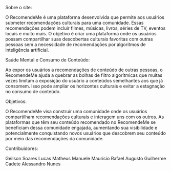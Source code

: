 Sobre o site: 

O RecomendeMe é uma plataforma desenvolvida que permite aos usuários submeter recomendações culturais para uma comunidade. Essas recomendações podem incluir filmes, músicas, livros, séries de TV, eventos locais e muito mais. O objetivo é criar uma plataforma onde os usuários possam compartilhar suas descobertas culturais favoritas com outras pessoas sem a necessidade de recomendações por algoritmos de inteligência artificial.

Saúde Mental e Consumo de Conteúdo: 

Ao expor os usuários a recomendações de conteúdo de outras pessoas, o RecomendeMe ajuda a quebrar as bolhas de filtro algorítmicas que muitas vezes limitam a exposição do usuário a conteúdos semelhantes aos que já consomem. Isso pode ampliar os horizontes culturais e evitar a estagnação no consumo de conteúdo.

Objetivos: 

O RecomendeMe visa construir uma comunidade onde os usuários compartilham recomendações culturais e interagem uns com os outros. As plataformas que têm seu conteúdo recomendado no RecomendeMe se beneficiam dessa comunidade engajada, aumentando sua visibilidade e potencialmente conquistando novos usuários que descobrem seu conteúdo por meio das recomendações da comunidade.

Contribuidores:

Geilson Soares
Lucas Matheus
Manuele Mauricio
Rafael Augusto
Guilherme Cadete
Alessandro Nunes
